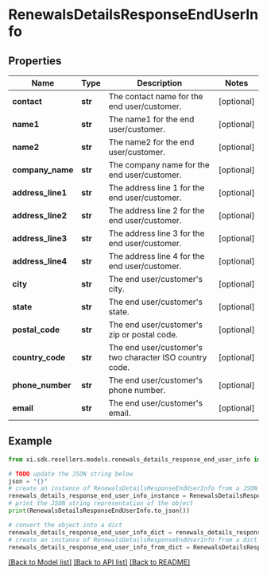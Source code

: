 # RenewalsDetailsResponseEndUserInfo


## Properties

Name | Type | Description | Notes
------------ | ------------- | ------------- | -------------
**contact** | **str** | The contact name for the end user/customer. | [optional] 
**name1** | **str** | The name1 for the end user/customer. | [optional] 
**name2** | **str** | The name2 for the end user/customer. | [optional] 
**company_name** | **str** | The company name for the end user/customer. | [optional] 
**address_line1** | **str** | The address line 1 for the end user/customer. | [optional] 
**address_line2** | **str** | The address line 2 for the end user/customer. | [optional] 
**address_line3** | **str** | The address line 3 for the end user/customer. | [optional] 
**address_line4** | **str** | The address line 4 for the end user/customer. | [optional] 
**city** | **str** | The end user/customer&#39;s city. | [optional] 
**state** | **str** | The end user/customer&#39;s state. | [optional] 
**postal_code** | **str** | The end user/customer&#39;s zip or postal code. | [optional] 
**country_code** | **str** | The end user/customer&#39;s two character ISO country code. | [optional] 
**phone_number** | **str** | The end user/customer&#39;s phone number. | [optional] 
**email** | **str** | The end user/customer&#39;s email. | [optional] 

## Example

```python
from xi.sdk.resellers.models.renewals_details_response_end_user_info import RenewalsDetailsResponseEndUserInfo

# TODO update the JSON string below
json = "{}"
# create an instance of RenewalsDetailsResponseEndUserInfo from a JSON string
renewals_details_response_end_user_info_instance = RenewalsDetailsResponseEndUserInfo.from_json(json)
# print the JSON string representation of the object
print(RenewalsDetailsResponseEndUserInfo.to_json())

# convert the object into a dict
renewals_details_response_end_user_info_dict = renewals_details_response_end_user_info_instance.to_dict()
# create an instance of RenewalsDetailsResponseEndUserInfo from a dict
renewals_details_response_end_user_info_from_dict = RenewalsDetailsResponseEndUserInfo.from_dict(renewals_details_response_end_user_info_dict)
```
[[Back to Model list]](../README.md#documentation-for-models) [[Back to API list]](../README.md#documentation-for-api-endpoints) [[Back to README]](../README.md)


